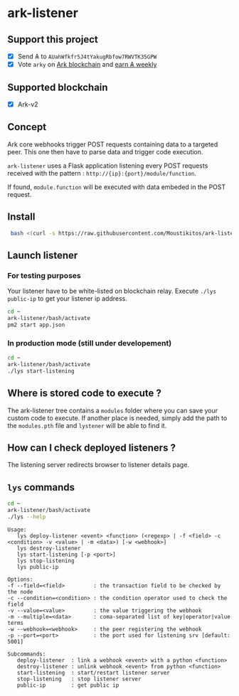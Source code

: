 # ark-listener

## Support this project

  * [X] Send &#1126; to `AUahWfkfr5J4tYakugRbfow7RWVTK35GPW`
  * [X] Vote `arky` on [Ark blockchain](https://explorer.ark.io) and [earn &#1126; weekly](http://arky-delegate.info/arky)

## Supported blockchain

 * [X] Ark-v2

## Concept

Ark core webhooks trigger POST requests containing data to a targeted peer. This one then have to parse data and trigger code execution.

`ark-listener` uses a Flask application listening every POST requests received with the pattern : `http://{ip}:{port}/module/function`.

If found, `module.function` will be executed with data embeded in the POST request.

## Install

```bash
 bash <(curl -s https://raw.githubusercontent.com/Moustikitos/ark-listener/master/bash/lys-install.sh)
```

## Launch listener

### For testing purposes

Your listener have to be white-listed on blockchain relay. Execute `./lys public-ip` to get your listener ip address.

```bash
cd ~
ark-listener/bash/activate
pm2 start app.json
```

### In production mode (still under developement)

```bash
cd ~
ark-listener/bash/activate
./lys start-listening
```

## Where is stored code to execute ?

The ark-listener tree contains a `modules` folder where you can save your custom code to execute. If another place is needed, simply add the path to the `modules.pth` file and `lystener` will be able to find it.

## How can I check deployed listeners ?

The listening server redirects browser to listener details page.

## `lys` commands

```bash
cd ~
ark-listener/bash/activate
./lys --help
```

```
Usage:
   lys deploy-listener <event> <function> (<regexp> | -f <field> -c <condition> -v <value> | -m <data>) [-w <webhook>]
   lys destroy-listener
   lys start-listening [-p <port>]
   lys stop-listening
   lys public-ip

Options:
-f --field=<field>         : the transaction field to be checked by the node
-c --condition=<condition> : the condition operator used to check the field
-v --value=<value>         : the value triggering the webhook
-m --multiple=<data>       : coma-separated list of key|operator|value terms
-w --webhook=<webhook>     : the peer registering the webhook
-p --port=<port>           : the port used for listening srv [default: 5001]

Subcommands:
   deploy-listener  : link a webhook <event> with a python <function> 
   destroy-listener : unlink webhook <event> from python <function>
   start-listening  : start/restart listener server
   stop-listening   : stop listener server
   public-ip        : get public ip
```

